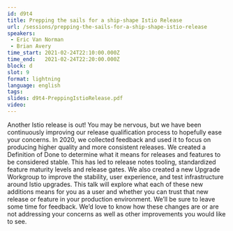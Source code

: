```yaml
---
id: d9t4
title: Prepping the sails for a ship-shape Istio Release
url: /sessions/prepping-the-sails-for-a-ship-shape-istio-release
speakers:
 - Eric Van Norman
 - Brian Avery
time_start: 2021-02-24T22:10:00.000Z
time_end:   2021-02-24T22:20:00.000Z
block: d
slot: 9
format: lightning
language: english
tags:
slides: d9t4-PreppingIstioRelease.pdf
video:
---
```


Another Istio release is out!  You may be nervous, but we have been continuously improving our release qualification process to hopefully ease your concerns. In 2020, we collected feedback and used it to focus on producing higher quality and more consistent releases. We created a Definition of Done to determine what it means for releases and features to be considered stable. This has led to release notes tooling, standardized feature maturity levels and release gates. We also created a new Upgrade Workgroup to improve the stability, user experience, and test infrastructure around Istio upgrades. This talk will explore what each of these new additions means for you as a user and whether you can trust that new release or feature in your production environment. We’ll be sure to leave some time for feedback. We’d love to know how these changes are or are not addressing your concerns as well as other improvements you would like to see.
